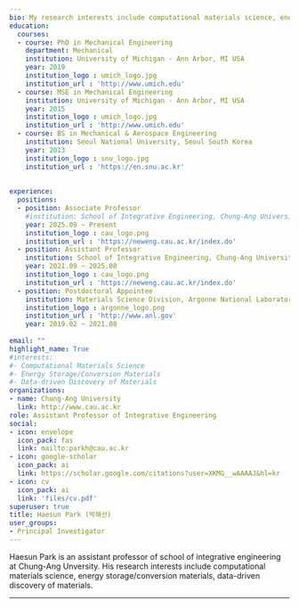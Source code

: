 ```yaml
---
bio: My research interests include computational materials science, energy storage/conversion materials, and data-driven discovery of materials.
education:
  courses:
  - course: PhD in Mechanical Engineering
    department: Mechanical
    institution: University of Michigan - Ann Arbor, MI USA
    year: 2019
    institution_logo : umich_logo.jpg
    institution_url : 'http://www.umich.edu'    
  - course: MSE in Mechanical Engineering
    institution: University of Michigan - Ann Arbor, MI USA
    year: 2015
    institution_logo : umich_logo.jpg
    institution_url : 'http://www.umich.edu'
  - course: BS in Mechanical & Aerospace Engineering
    institution: Seoul National University, Seoul South Korea
    year: 2013
    institution_logo : snu_logo.jpg
    institution_url : 'https://en.snu.ac.kr'    
    
    
experience:
  positions:
  - position: Associate Professor
    #institution: School of Integrative Engineering, Chung-Ang University, Seoul, South Korea
    year: 2025.09 ~ Present
    institution_logo : cau_logo.png
    institution_url : 'https://neweng.cau.ac.kr/index.do'
  - position: Assistant Professor
    institution: School of Integrative Engineering, Chung-Ang University, Seoul, South Korea
    year: 2021.09 ~ 2025.08
    institution_logo : cau_logo.png
    institution_url : 'https://neweng.cau.ac.kr/index.do'
  - position: Postdoctoral Appointee
    institution: Materials Science Division, Argonne National Laboratory, Lemont, IL USA
    institution_logo : argonne_logo.png
    institution_url : 'http://www.anl.gov'
    year: 2019.02 ~ 2021.08
  
email: ""
highlight_name: True
#interests:
#- Computational Materials Science
#- Energy Storage/Conversion Materials
#- Data-driven Discovery of Materials
organizations:
- name: Chung-Ang University
  link: http://www.cau.ac.kr
role: Assistant Professor of Integrative Engineering
social:
- icon: envelope
  icon_pack: fas
  link: mailto:parkh@cau.ac.kr
- icon: google-scholar
  icon_pack: ai
  link: https://scholar.google.com/citations?user=XKMG__wAAAAJ&hl=kr
- icon: cv
  icon_pack: ai
  link: 'files/cv.pdf'
superuser: true
title: Haesun Park (박해선)
user_groups:
- Principal Investigator
---
```

Haesun Park is an assistant professor of school of integrative engineering at Chung-Ang Unversity. His research interests include  computational materials science, energy storage/conversion materials, data-driven discovery of materials. 

---



